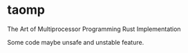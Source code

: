 # taomp

The Art of Multiprocessor Programming Rust Implementation

Some code maybe unsafe and unstable feature.
